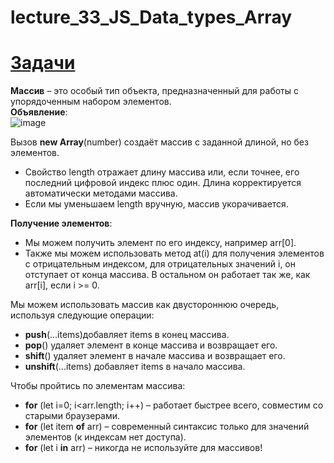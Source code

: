 # lecture_33_JS_Data_types_Array  

#  [Задачи ](https://github.com/schoolteacherMP/lecture_33_JS_Data_types_Array/blob/main/tasks.md)  

**Массив** – это особый тип объекта, предназначенный для работы с упорядоченным набором элементов.  
**Объявление**:  
![image](https://user-images.githubusercontent.com/113675674/213910438-31ac41ef-c586-4b8c-bfdb-2109f7dfbf3c.png)  

Вызов **new Array**(number) создаёт массив с заданной длиной, но без элементов.  
-  Свойство length отражает длину массива или, если точнее, его последний цифровой индекс плюс один. Длина корректируется автоматически методами массива.  
-  Если мы уменьшаем length вручную, массив укорачивается.  

**Получение элементов**:  
- Мы можем получить элемент по его индексу, например arr[0].  
- Также мы можем использовать метод at(i) для получения элементов с отрицательным индексом, для отрицательных значений i, он отступает от конца массива. В остальном он работает так же, как arr[i], если i >= 0.  

Мы можем использовать массив как двустороннюю очередь, используя следующие операции:  
- **push**(...items)добавляет items в конец массива.  
- **pop**() удаляет элемент в конце массива и возвращает его.  
- **shift**() удаляет элемент в начале массива и возвращает его.  
- **unshift**(...items) добавляет items в начало массива.  

Чтобы пройтись по элементам массива:  
- **for** (let i=0; i<arr.length; i++) – работает быстрее всего, совместим со старыми браузерами.  
- **for** (let item **of** arr) – современный синтаксис только для значений элементов (к индексам нет доступа).  
- **for** (let i **in** arr) – никогда не используйте для массивов!  
